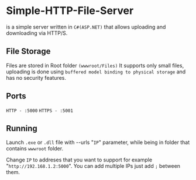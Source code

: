 # Simple-HTTP-File-Server 
is a simple server written in `C#(ASP.NET)` that allows uploading and downloading via HTTP/S.


## File Storage

Files are stored in Root folder `(wwwroot/Files)`
It supports only small files, uploading is done using `buffered model binding to physical storage` and has no security features.

## Ports

`HTTP - :5000`
`HTTPS - :5001`

## Running

Launch `.exe` or `.dll` file with --urls "`IP`" parameter, while being in folder that contains `wwwroot` folder.

Change `IP` to addreses that you want to support for example "`http://192.168.1.2:5000`".
You can add multiple IPs just add `;` between them.
